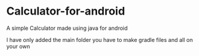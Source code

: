 # Calculator-for-android
A simple Calculator made using java for android

I have only added the main folder you have to make gradle files and all on your own
